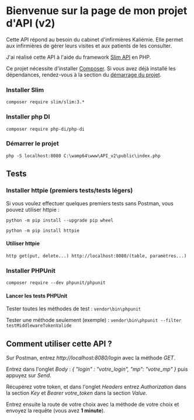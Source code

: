 # Bienvenue sur la page de mon projet d'API (v2)

Cette API répond au besoin du cabinet d'infirmières Kaliémie. Elle permet aux infirmières de gérer leurs visites et aux patients de les consulter. 

J'ai réalisé cette API à l'aide du framework [Slim API](https://www.slimframework.com/) en PHP.

Ce projet nécessite d'installer [Composer](https://getcomposer.org/download/). 
Si vous avez déjà installé les dépendances, rendez-vous à la section du [démarrage du projet](#comment-utiliser-cette-api-).

### Installer Slim

`composer require slim/slim:3.*`

### Installer php DI

`composer require php-di/php-di`

### Démarrer le projet

`php -S localhost:8080 C:\wamp64\www\API_v2\public\index.php`

## Tests

### Installer httpie (premiers tests/tests légers)

Si vous voulez effectuer quelques premiers tests sans Postman, vous pouvez utiliser httpie :

`python -m pip install --upgrade pip wheel`

`python -m pip install httpie`

#### Utiliser httpie

`http get(put, delete...) http://localhost:8080/(table, paramètres...)`

### Installer PHPUnit

`composer require --dev phpunit/phpunit`

#### Lancer les tests PHPUnit

Tester toutes les méthodes de test : `vendor\bin\phpunit`

Tester une méthode seulement (exemple) : `vendor\bin\phpunit --filter testMiddlewareTokenValide`

## Comment utiliser cette API ?

Sur Postman, entrez *http://localhost:8080/login* avec la méthode *GET*.

Entrez dans l'onglet *Body* : *{ "login" : "votre_login", "mp": "votre_mp" }* puis appuyez sur *Send*.

Récupérez votre token, et dans l'onglet *Headers* entrez *Authorization* dans la section *Key* et *Bearer votre_token* dans la section *Value*.

Entrez ensuite la route de votre choix avec la méthode de votre choix et envoyez la requête (vous avez **1 minute**).
